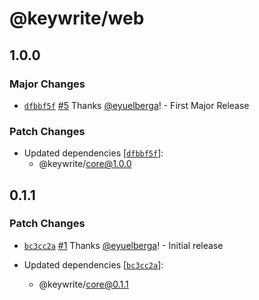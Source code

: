 # @keywrite/web

## 1.0.0

### Major Changes

-   [`dfbbf5f`](https://github.com/eyuelberga/keywrite/commit/dfbbf5fe269015e5c08ec5d5787862104c82562c) [#5](https://github.com/eyuelberga/keywrite/pull/5) Thanks [@eyuelberga](https://github.com/eyuelberga)! - First Major Release

### Patch Changes

-   Updated dependencies [[`dfbbf5f`](https://github.com/eyuelberga/keywrite/commit/dfbbf5fe269015e5c08ec5d5787862104c82562c)]:
    -   @keywrite/core@1.0.0

## 0.1.1

### Patch Changes

-   [`bc3cc2a`](https://github.com/eyuelberga/keywrite/commit/bc3cc2ac88eae4ed543c31e62a551c7d333f8990) [#1](https://github.com/eyuelberga/keywrite/pull/1) Thanks [@eyuelberga](https://github.com/eyuelberga)! - Initial release

-   Updated dependencies [[`bc3cc2a`](https://github.com/eyuelberga/keywrite/commit/bc3cc2ac88eae4ed543c31e62a551c7d333f8990)]:
    -   @keywrite/core@0.1.1
